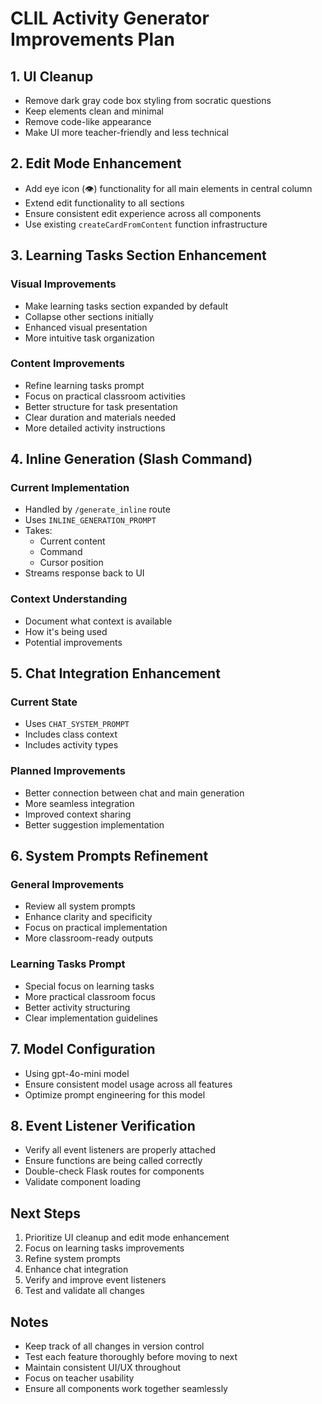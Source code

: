 # CLIL Activity Generator Improvements Plan

## 1. UI Cleanup
- Remove dark gray code box styling from socratic questions
- Keep elements clean and minimal
- Remove code-like appearance
- Make UI more teacher-friendly and less technical

## 2. Edit Mode Enhancement
- Add eye icon (👁️) functionality for all main elements in central column
- Extend edit functionality to all sections
- Ensure consistent edit experience across all components
- Use existing `createCardFromContent` function infrastructure

## 3. Learning Tasks Section Enhancement
### Visual Improvements
- Make learning tasks section expanded by default
- Collapse other sections initially
- Enhanced visual presentation
- More intuitive task organization

### Content Improvements
- Refine learning tasks prompt
- Focus on practical classroom activities
- Better structure for task presentation
- Clear duration and materials needed
- More detailed activity instructions

## 4. Inline Generation (Slash Command)
### Current Implementation
- Handled by `/generate_inline` route
- Uses `INLINE_GENERATION_PROMPT`
- Takes:
  - Current content
  - Command
  - Cursor position
- Streams response back to UI

### Context Understanding
- Document what context is available
- How it's being used
- Potential improvements

## 5. Chat Integration Enhancement
### Current State
- Uses `CHAT_SYSTEM_PROMPT`
- Includes class context
- Includes activity types

### Planned Improvements
- Better connection between chat and main generation
- More seamless integration
- Improved context sharing
- Better suggestion implementation

## 6. System Prompts Refinement
### General Improvements
- Review all system prompts
- Enhance clarity and specificity
- Focus on practical implementation
- More classroom-ready outputs

### Learning Tasks Prompt
- Special focus on learning tasks
- More practical classroom focus
- Better activity structuring
- Clear implementation guidelines

## 7. Model Configuration
- Using gpt-4o-mini model
- Ensure consistent model usage across all features
- Optimize prompt engineering for this model

## 8. Event Listener Verification
- Verify all event listeners are properly attached
- Ensure functions are being called correctly
- Double-check Flask routes for components
- Validate component loading

## Next Steps
1. Prioritize UI cleanup and edit mode enhancement
2. Focus on learning tasks improvements
3. Refine system prompts
4. Enhance chat integration
5. Verify and improve event listeners
6. Test and validate all changes

## Notes
- Keep track of all changes in version control
- Test each feature thoroughly before moving to next
- Maintain consistent UI/UX throughout
- Focus on teacher usability
- Ensure all components work together seamlessly 